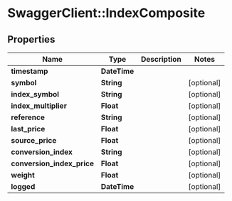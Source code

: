 # SwaggerClient::IndexComposite

## Properties
Name | Type | Description | Notes
------------ | ------------- | ------------- | -------------
**timestamp** | **DateTime** |  | 
**symbol** | **String** |  | [optional] 
**index_symbol** | **String** |  | [optional] 
**index_multiplier** | **Float** |  | [optional] 
**reference** | **String** |  | [optional] 
**last_price** | **Float** |  | [optional] 
**source_price** | **Float** |  | [optional] 
**conversion_index** | **String** |  | [optional] 
**conversion_index_price** | **Float** |  | [optional] 
**weight** | **Float** |  | [optional] 
**logged** | **DateTime** |  | [optional] 


